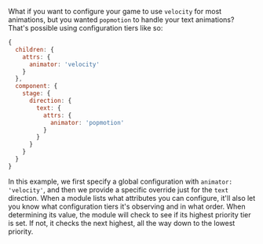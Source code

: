What if you want to configure your game to use `velocity` for most animations, but you wanted `popmotion` to handle your text animations? That's possible using configuration tiers like so:

```js
{
  children: {
    attrs: {
      animator: 'velocity'
    }
  },
  component: {
    stage: {
      direction: {
        text: {
          attrs: {
            animator: 'popmotion'
          }
        }
      }
    }
  }
}
```

In this example, we first specify a global configuration with `animator: 'velocity'`, and then we provide a specific override just for the `text` direction. When a module lists what attributes you can configure, it'll also let you know what configuration tiers it's observing and in what order. When determining its value, the module will check to see if its highest priority tier is set. If not, it checks the next highest, all the way down to the lowest priority.
